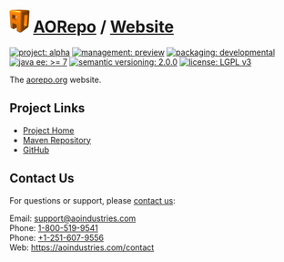 # [<img src="ao-logo.png" alt="AO Logo" width="35" height="40">](https://github.com/aoindustries) [AORepo](https://github.com/aoindustries/aorepo) / [Website](https://github.com/aoindustries/aorepo-website)

[![project: alpha](https://aorepo.org/ao-badges/project-alpha.svg)](https://aoindustries.com/life-cycle#project-alpha)
[![management: preview](https://aorepo.org/ao-badges/management-preview.svg)](https://aoindustries.com/life-cycle#management-preview)
[![packaging: developmental](https://aorepo.org/ao-badges/packaging-developmental.svg)](https://aoindustries.com/life-cycle#packaging-developmental)  
[![java ee: &gt;= 7](https://aorepo.org/ao-badges/javaee-7.svg)](https://docs.oracle.com/javaee/7/api/)
[![semantic versioning: 2.0.0](https://aorepo.org/ao-badges/semver-2.0.0.svg)](http://semver.org/spec/v2.0.0.html)
[![license: LGPL v3](https://aorepo.org/ao-badges/license-lgpl-3.0.svg)](https://www.gnu.org/licenses/lgpl-3.0)

The [aorepo.org](https://aorepo.org/) website.

## Project Links
* [Project Home](https://aorepo.org/)
* [Maven Repository](https://aorepo.org/maven2/)
* [GitHub](https://github.com/aoindustries/aorepo-website)

## Contact Us
For questions or support, please [contact us](https://aoindustries.com/contact):

Email: [support@aoindustries.com](mailto:support@aoindustries.com)  
Phone: [1-800-519-9541](tel:1-800-519-9541)  
Phone: [+1-251-607-9556](tel:+1-251-607-9556)  
Web: https://aoindustries.com/contact
